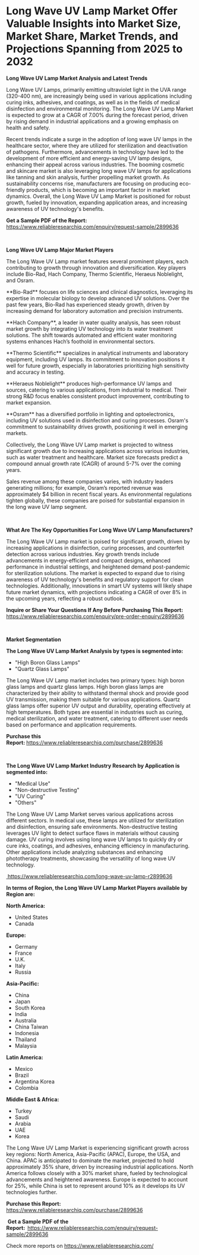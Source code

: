 <p><h1>Long Wave UV Lamp Market Offer Valuable Insights into Market Size, Market Share, Market Trends, and Projections Spanning from 2025 to 2032</h1></p><p><strong>Long Wave UV Lamp Market Analysis and Latest Trends</strong></p>
<p><p>Long Wave UV Lamps, primarily emitting ultraviolet light in the UVA range (320-400 nm), are increasingly being used in various applications including curing inks, adhesives, and coatings, as well as in the fields of medical disinfection and environmental monitoring. The Long Wave UV Lamp Market is expected to grow at a CAGR of 7.00% during the forecast period, driven by rising demand in industrial applications and a growing emphasis on health and safety.</p><p>Recent trends indicate a surge in the adoption of long wave UV lamps in the healthcare sector, where they are utilized for sterilization and deactivation of pathogens. Furthermore, advancements in technology have led to the development of more efficient and energy-saving UV lamp designs, enhancing their appeal across various industries. The booming cosmetic and skincare market is also leveraging long wave UV lamps for applications like tanning and skin analysis, further propelling market growth. As sustainability concerns rise, manufacturers are focusing on producing eco-friendly products, which is becoming an important factor in market dynamics. Overall, the Long Wave UV Lamp Market is positioned for robust growth, fueled by innovation, expanding application areas, and increasing awareness of UV technology's benefits.</p></p>
<p><strong>Get a Sample PDF of the Report:&nbsp;</strong> <a href="https://www.reliableresearchiq.com/enquiry/request-sample/2899636?utm_campaign=2738&utm_medium=2&utm_source=Github&utm_content=ia&utm_term=16032025&utm_id=long-wave-uv-lamp">https://www.reliableresearchiq.com/enquiry/request-sample/2899636</a></p>
<p>&nbsp;</p>
<p><strong>Long Wave UV Lamp Major Market Players</strong></p>
<p><p>The Long Wave UV Lamp market features several prominent players, each contributing to growth through innovation and diversification. Key players include Bio-Rad, Hach Company, Thermo Scientific, Heraeus Noblelight, and Osram.</p><p>**Bio-Rad** focuses on life sciences and clinical diagnostics, leveraging its expertise in molecular biology to develop advanced UV solutions. Over the past few years, Bio-Rad has experienced steady growth, driven by increasing demand for laboratory automation and precision instruments.</p><p>**Hach Company**, a leader in water quality analysis, has seen robust market growth by integrating UV technology into its water treatment solutions. The shift towards automated and efficient water monitoring systems enhances Hach’s foothold in environmental sectors.</p><p>**Thermo Scientific** specializes in analytical instruments and laboratory equipment, including UV lamps. Its commitment to innovation positions it well for future growth, especially in laboratories prioritizing high sensitivity and accuracy in testing.</p><p>**Heraeus Noblelight** produces high-performance UV lamps and sources, catering to various applications, from industrial to medical. Their strong R&D focus enables consistent product improvement, contributing to market expansion.</p><p>**Osram** has a diversified portfolio in lighting and optoelectronics, including UV solutions used in disinfection and curing processes. Osram's commitment to sustainability drives growth, positioning it well in emerging markets.</p><p>Collectively, the Long Wave UV Lamp market is projected to witness significant growth due to increasing applications across various industries, such as water treatment and healthcare. Market size forecasts predict a compound annual growth rate (CAGR) of around 5-7% over the coming years.</p><p>Sales revenue among these companies varies, with industry leaders generating millions; for example, Osram’s reported revenue was approximately $4 billion in recent fiscal years. As environmental regulations tighten globally, these companies are poised for substantial expansion in the long wave UV lamp segment.</p></p>
<p>&nbsp;</p>
<p><strong>What Are The Key Opportunities For Long Wave UV Lamp Manufacturers?</strong></p>
<p><p>The Long Wave UV Lamp market is poised for significant growth, driven by increasing applications in disinfection, curing processes, and counterfeit detection across various industries. Key growth trends include advancements in energy-efficient and compact designs, enhanced performance in industrial settings, and heightened demand post-pandemic for sterilization solutions. The market is expected to expand due to rising awareness of UV technology's benefits and regulatory support for clean technologies. Additionally, innovations in smart UV systems will likely shape future market dynamics, with projections indicating a CAGR of over 8% in the upcoming years, reflecting a robust outlook.</p></p>
<p><strong>Inquire or Share Your Questions If Any Before Purchasing This Report:</strong> <a href="https://www.reliableresearchiq.com/enquiry/pre-order-enquiry/2899636?utm_campaign=2738&utm_medium=2&utm_source=Github&utm_content=ia&utm_term=16032025&utm_id=long-wave-uv-lamp">https://www.reliableresearchiq.com/enquiry/pre-order-enquiry/2899636</a></p>
<p>&nbsp;</p>
<p><strong>Market Segmentation</strong></p>
<p><strong>The Long Wave UV Lamp Market Analysis by types is segmented into:</strong></p>
<p><ul><li>"High Boron Glass Lamps"</li><li>"Quartz Glass Lamps"</li></ul></p>
<p><p>The Long Wave UV Lamp market includes two primary types: high boron glass lamps and quartz glass lamps. High boron glass lamps are characterized by their ability to withstand thermal shock and provide good UV transmission, making them suitable for various applications. Quartz glass lamps offer superior UV output and durability, operating effectively at high temperatures. Both types are essential in industries such as curing, medical sterilization, and water treatment, catering to different user needs based on performance and application requirements.</p></p>
<p><strong>Purchase this Report:&nbsp;</strong><a href="https://www.reliableresearchiq.com/purchase/2899636?utm_campaign=2738&utm_medium=2&utm_source=Github&utm_content=ia&utm_term=16032025&utm_id=long-wave-uv-lamp">https://www.reliableresearchiq.com/purchase/2899636</a></p>
<p>&nbsp;</p>
<p><strong>The Long Wave UV Lamp Market Industry Research by Application is segmented into:</strong></p>
<p><ul><li>"Medical Use"</li><li>"Non-destructive Testing"</li><li>"UV Curing"</li><li>"Others"</li></ul></p>
<p><p>The Long Wave UV Lamp Market serves various applications across different sectors. In medical use, these lamps are utilized for sterilization and disinfection, ensuring safe environments. Non-destructive testing leverages UV light to detect surface flaws in materials without causing damage. UV curing involves using long wave UV lamps to quickly dry or cure inks, coatings, and adhesives, enhancing efficiency in manufacturing. Other applications include analyzing substances and enhancing phototherapy treatments, showcasing the versatility of long wave UV technology.</p></p>
<p><a href="https://www.reliableresearchiq.com/long-wave-uv-lamp-r2899636?utm_campaign=2738&utm_medium=2&utm_source=Github&utm_content=ia&utm_term=16032025&utm_id=long-wave-uv-lamp">&nbsp;https://www.reliableresearchiq.com/long-wave-uv-lamp-r2899636</a></p>
<p><strong>In terms of Region, the Long Wave UV Lamp Market Players available by Region are:</strong></p>
<p>
    <p> <strong> North America: </strong>
        <ul>
            <li>United States</li>
            <li>Canada</li>
        </ul>
        </p> 
    <p> <strong> Europe: </strong>
        <ul>
            <li>Germany</li>
            <li>France</li>
            <li>U.K.</li>
            <li>Italy</li>
            <li>Russia</li>
        </ul>
        </p> 
    <p> <strong> Asia-Pacific: </strong>
        <ul>
            <li>China</li>
            <li>Japan</li>
            <li>South Korea</li>
            <li>India</li>
            <li>Australia</li>
            <li>China Taiwan</li>
            <li>Indonesia</li>
            <li>Thailand</li>
            <li>Malaysia</li>
        </ul>
        </p> 
    <p> <strong> Latin America: </strong>
        <ul>
            <li>Mexico</li>
            <li>Brazil</li>
            <li>Argentina Korea</li>
            <li>Colombia</li>
        </ul>
        </p> 
    <p> <strong> Middle East & Africa: </strong>
        <ul>
            <li>Turkey</li>
            <li>Saudi</li>
            <li>Arabia</li>
            <li>UAE</li>
            <li>Korea</li>
        </ul>
    </p>
    </p>
<p><p>The Long Wave UV Lamp Market is experiencing significant growth across key regions: North America, Asia-Pacific (APAC), Europe, the USA, and China. APAC is anticipated to dominate the market, projected to hold approximately 35% share, driven by increasing industrial applications. North America follows closely with a 30% market share, fueled by technological advancements and heightened awareness. Europe is expected to account for 25%, while China is set to represent around 10% as it develops its UV technologies further.</p></p>
<p><strong>Purchase this Report: </strong><a href="https://www.reliableresearchiq.com/purchase/2899636?utm_campaign=2738&utm_medium=2&utm_source=Github&utm_content=ia&utm_term=16032025&utm_id=long-wave-uv-lamp">https://www.reliableresearchiq.com/purchase/2899636</a></p>
<p>&nbsp;<strong>Get a Sample PDF of the Report:&nbsp;&nbsp;</strong><a href="https://www.reliableresearchiq.com/enquiry/request-sample/2899636?utm_campaign=2738&utm_medium=2&utm_source=Github&utm_content=ia&utm_term=16032025&utm_id=long-wave-uv-lamp">https://www.reliableresearchiq.com/enquiry/request-sample/2899636</a></p>
<p><strong></strong></p>
<p>Check more reports on <a href="https://www.reliableresearchiq.com/?utm_campaign=2738&utm_medium=2&utm_source=Github&utm_content=ia&utm_term=16032025&utm_id=long-wave-uv-lamp">https://www.reliableresearchiq.com/</a></p>